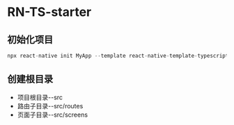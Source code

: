 # RN-TS-starter

## 初始化项目

```js
npx react-native init MyApp --template react-native-template-typescript
```

## 创建根目录

- 项目根目录--src
- 路由子目录--src/routes
- 页面子目录--src/screens
